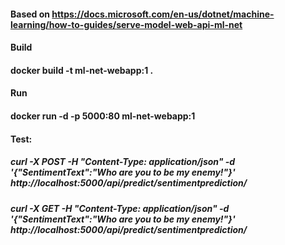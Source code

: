 #### Based on https://docs.microsoft.com/en-us/dotnet/machine-learning/how-to-guides/serve-model-web-api-ml-net

#### Build 

#### docker build -t ml-net-webapp:1 .

#### Run

#### docker run -d -p 5000:80 ml-net-webapp:1

#### Test: 

##### curl -X POST -H "Content-Type: application/json" -d '{"SentimentText":"Who are you to be my enemy!"}'  http://localhost:5000/api/predict/sentimentprediction/


##### curl -X GET -H "Content-Type: application/json" -d '{"SentimentText":"Who are you to be my enemy!"}'  http://localhost:5000/api/predict/sentimentprediction/